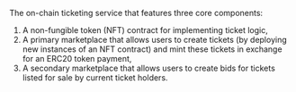 The on-chain ticketing service that features three core components:
1. A non-fungible token (NFT) contract for implementing ticket logic,
2. A primary marketplace that allows users to create tickets (by deploying new instances of an NFT contract) and mint these tickets in exchange for an ERC20 token payment,
3. A secondary marketplace that allows users to create bids for tickets listed for sale by current ticket holders.
